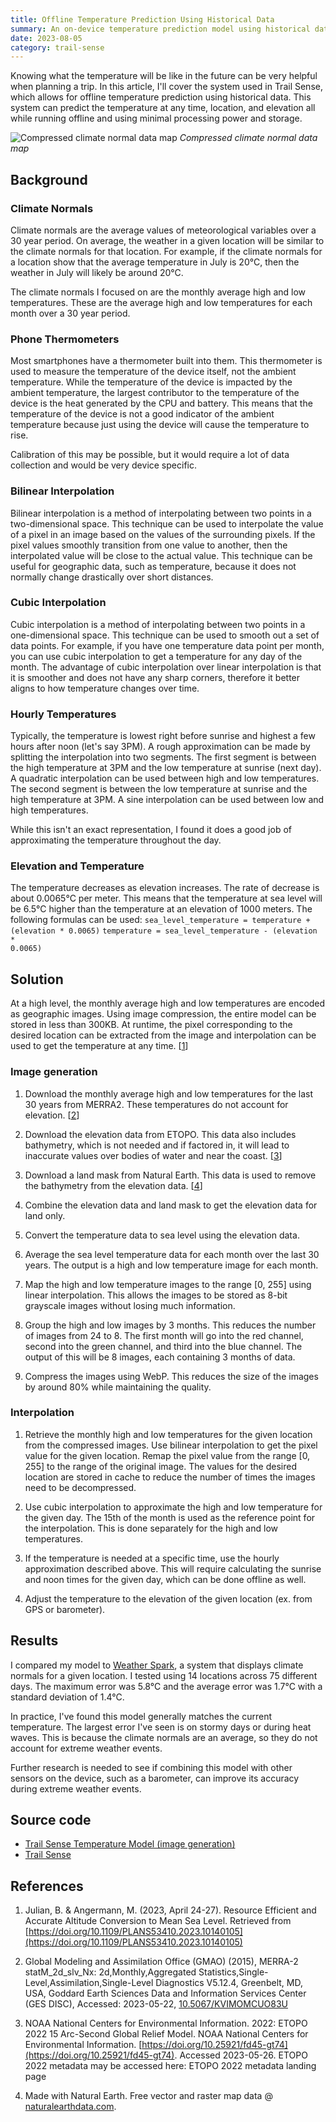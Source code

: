 ```yaml
---
title: Offline Temperature Prediction Using Historical Data
summary: An on-device temperature prediction model using historical data.
date: 2023-08-05
category: trail-sense
---
```


Knowing what the temperature will be like in the future can be very helpful when planning a trip. In this article, I'll cover the system used in Trail Sense, which allows for offline temperature prediction using historical data. This system can predict the temperature at any time, location, and elevation all while running offline and using minimal processing power and storage.

![Compressed climate normal data map](/assets/images/research/historic-temperatures-map.webp)
*Compressed climate normal data map*

## Background

### Climate Normals
Climate normals are the average values of meteorological variables over a 30 year period. On average, the weather in a given location will be similar to the climate normals for that location. For example, if the climate normals for a location show that the average temperature in July is 20°C, then the weather in July will likely be around 20°C.

The climate normals I focused on are the monthly average high and low temperatures. These are the average high and low temperatures for each month over a 30 year period.

### Phone Thermometers
Most smartphones have a thermometer built into them. This thermometer is used to measure the temperature of the device itself, not the ambient temperature. While the temperature of the device is impacted by the ambient temperature, the largest contributor to the temperature of the device is the heat generated by the CPU and battery. This means that the temperature of the device is not a good indicator of the ambient temperature because just using the device will cause the temperature to rise.

Calibration of this may be possible, but it would require a lot of data collection and would be very device specific.

### Bilinear Interpolation
Bilinear interpolation is a method of interpolating between two points in a two-dimensional space. This technique can be used to interpolate the value of a pixel in an image based on the values of the surrounding pixels. If the pixel values smoothly transition from one value to another, then the interpolated value will be close to the actual value. This technique can be useful for geographic data, such as temperature, because it does not normally change drastically over short distances.

### Cubic Interpolation
Cubic interpolation is a method of interpolating between two points in a one-dimensional space. This technique can be used to smooth out a set of data points. For example, if you have one temperature data point per month, you can use cubic interpolation to get a temperature for any day of the month. The advantage of cubic interpolation over linear interpolation is that it is smoother and does not have any sharp corners, therefore it better aligns to how temperature changes over time.

### Hourly Temperatures
Typically, the temperature is lowest right before sunrise and highest a few hours after noon (let's say 3PM). A rough approximation can be made by splitting the interpolation into two segments. The first segment is between the high temperature at 3PM and the low temperature at sunrise (next day). A quadratic interpolation can be used between high and low temperatures. The second segment is between the low temperature at sunrise and the high temperature at 3PM. A sine interpolation can be used between low and high temperatures.

While this isn't an exact representation, I found it does a good job of approximating the temperature throughout the day.

### Elevation and Temperature
The temperature decreases as elevation increases. The rate of decrease is about 0.0065°C per meter. This means that the temperature at sea level will be 6.5°C higher than the temperature at an elevation of 1000 meters. The following formulas can be used:
<code>sea_level_temperature = temperature + (elevation * 0.0065)</code>
<code>temperature = sea_level_temperature - (elevation * 0.0065)</code>

## Solution
At a high level, the monthly average high and low temperatures are encoded as geographic images. Using image compression, the entire model can be stored in less than 300KB. At runtime, the pixel corresponding to the desired location can be extracted from the image and interpolation can be used to get the temperature at any time. [[1](https://doi.org/10.1109/PLANS53410.2023.10140105)]

### Image generation
1. Download the monthly average high and low temperatures for the last 30 years from MERRA2. These temperatures do not account for elevation. [[2](https://doi.org/10.5067/KVIMOMCUO83U)]

2. Download the elevation data from ETOPO. This data also includes bathymetry, which is not needed and if factored in, it will lead to inaccurate values over bodies of water and near the coast. [[3](https://doi.org/10.25921/fd45-gt74)]

3. Download a land mask from Natural Earth. This data is used to remove the bathymetry from the elevation data. [[4](https://www.naturalearthdata.com/)]

4. Combine the elevation data and land mask to get the elevation data for land only.

5. Convert the temperature data to sea level using the elevation data.

6. Average the sea level temperature data for each month over the last 30 years. The output is a high and low temperature image for each month.

7. Map the high and low temperature images to the range [0, 255] using linear interpolation. This allows the images to be stored as 8-bit grayscale images without losing much information.

8. Group the high and low images by 3 months. This reduces the number of images from 24 to 8. The first month will go into the red channel, second into the green channel, and third into the blue channel. The output of this will be 8 images, each containing 3 months of data.

9. Compress the images using WebP. This reduces the size of the images by around 80% while maintaining the quality.

### Interpolation
1. Retrieve the monthly high and low temperatures for the given location from the compressed images. Use bilinear interpolation to get the pixel value for the given location. Remap the pixel value from the range [0, 255] to the range of the original image. The values for the desired location are stored in cache to reduce the number of times the images need to be decompressed.

2. Use cubic interpolation to approximate the high and low temperature for the given day. The 15th of the month is used as the reference point for the interpolation. This is done separately for the high and low temperatures.

3. If the temperature is needed at a specific time, use the hourly approximation described above. This will require calculating the sunrise and noon times for the given day, which can be done offline as well.

4. Adjust the temperature to the elevation of the given location (ex. from GPS or barometer).

## Results
I compared my model to [Weather Spark](https://weatherspark.com/), a system that displays climate normals for a given location. I tested using 14 locations across 75 different days. The maximum error was 5.8°C and the average error was 1.7°C with a standard deviation of 1.4°C.

In practice, I've found this model generally matches the current temperature. The largest error I've seen is on stormy days or during heat waves. This is because the climate normals are an average, so they do not account for extreme weather events.

Further research is needed to see if combining this model with other sensors on the device, such as a barometer, can improve its accuracy during extreme weather events.

## Source code
- [Trail Sense Temperature Model (image generation)](https://github.com/kylecorry31/Trail-Sense-Temperature-Model)
- [Trail Sense](https://github.com/kylecorry31/Trail-Sense)

## References
1. Julian, B. & Angermann, M. (2023, April 24-27). Resource Efficient and Accurate Altitude Conversion to Mean Sea Level. Retrieved from [https://doi.org/10.1109/PLANS53410.2023.10140105](https://doi.org/10.1109/PLANS53410.2023.10140105)

3. Global Modeling and Assimilation Office (GMAO) (2015), MERRA-2 statM_2d_slv_Nx: 2d,Monthly,Aggregated Statistics,Single-Level,Assimilation,Single-Level Diagnostics V5.12.4, Greenbelt, MD, USA, Goddard Earth Sciences Data and Information Services Center (GES DISC), Accessed: 2023-05-22, [10.5067/KVIMOMCUO83U](https://doi.org/10.5067/KVIMOMCUO83U)

3. NOAA National Centers for Environmental Information. 2022: ETOPO 2022 15 Arc-Second Global Relief Model. NOAA National Centers for Environmental Information. [https://doi.org/10.25921/fd45-gt74](https://doi.org/10.25921/fd45-gt74). Accessed 2023-05-26. ETOPO 2022 metadata may be accessed here: ETOPO 2022 metadata landing page

4. Made with Natural Earth. Free vector and raster map data @ [naturalearthdata.com](https://www.naturalearthdata.com/).